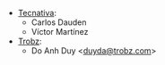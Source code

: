 - [Tecnativa](https://www.tecnativa.com):
  - Carlos Dauden
  - Víctor Martínez
- [Trobz](https://trobz.com):
  - Do Anh Duy \<<duyda@trobz.com>\>
